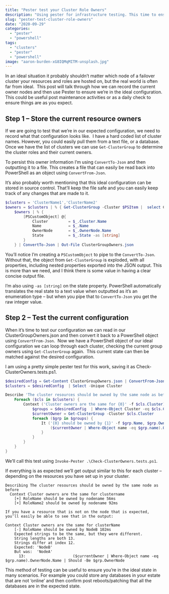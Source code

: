 ```yaml
---
title: "Pester test your Cluster Role Owners"
description: "Using pester for infrastructure testing. This time to ensure the clustered resources are all on the expected nodes."
slug: "pester-test-cluster-role-owners"
date: "2020-09-29"
categories:
  - "pester"
  - "powershell"
tags:
  - "clusters"
  - "pester"
  - "powershell"
image: "aaron-burden-xG8IQMqMITM-unsplash.jpg"
---
```


In an ideal situation it probably shouldn’t matter which node of a failover cluster your resources and roles are hosted on, but the real world is often far from ideal.  This post will talk through how we can record the current owner nodes and then use Pester to ensure we’re in the ideal configuration. This could be useful post maintenance activities or as a daily check to ensure things are as you expect.

## Step 1 – Store the current resource owners

If we are going to test that we’re in our expected configuration, we need to record what that configuration looks like.  I have a hard coded list of cluster names. However, you could easily pull them from a text file, or a database.  Once we have the list of clusters we can use `Get-ClusterGroup` to determine the cluster roles and their current owners.

To persist this owner information I’m using `ConvertTo-Json` and then outputting it to a file. This creates a file that can easily be read back into PowerShell as an object using `ConvertFrom-Json`.

It’s also probably worth mentioning that this ideal configuration can be stored in source control. That’ll keep the file safe and you can easily keep track of any changes that are made to it.

```PowerShell
$clusters = 'ClusterName1','ClusterName2'
$owners = $clusters | % { Get-ClusterGroup -Cluster $PSItem |  select Cluster, Name, State, OwnerNode }
    $owners | % {
        [PSCustomObject] @{
            Cluster         = $_.Cluster.Name
            Name            = $_.Name
            OwnerNode       = $_.OwnerNode.Name
            State           = $_.State -as [string]
        }
    } | ConvertTo-Json | Out-File ClusterGroupOwners.json
```

You’ll notice I’m creating a `PSCustomObject` to pipe to the `ConvertTo-Json`. Without that, the object from `Get-ClusterGroup` is exploded, with all properties, including nested properties exported into the JSON output. This is more than we need, and I think there is some value in having a clear concise output file.

I’m also using `-as [string]` on the state property. PowerShell automatically translates the real state to a text value when outputted as it’s an enumeration type – but when you pipe that to `ConvertTo-Json` you get the raw integer value.

## Step 2 – Test the current configuration

When it’s time to test our configuration we can read in our ClusterGroupOwners.json and then convert it back to a PowerShell object using `ConvertFrom-Json`.  Now we have a PowerShell object of our ideal configuration we can loop through each cluster, checking the current group owners using `Get-ClusterGroup` again.  This current state can then be matched against the desired configuration.

I am using a pretty simple pester test for this work, saving it as Check-ClusterOwners.tests.ps1.

```PowerShell
$desiredConfig = Get-Content ClusterGroupOwners.json | ConvertFrom-Json
$clusters = $desiredConfig  | Select -Unique Cluster

Describe 'The cluster resources should be owned by the same node as before' -Tag ClusterOwner {
    Foreach ($cls in $clusters) {
        Context ('Cluster owners are the same for {0}' -f $cls.Cluster) {
            $groups = $desiredConfig  | Where-Object Cluster -eq $cls.Cluster
            $currentOwner = Get-ClusterGroup -Cluster $cls.Cluster
            foreach ($grp in $groups) {
                It ('{0} should be owned by {1}' -f $grp.Name, $grp.OwnerNode) {
                    ($currentOwner | Where-Object name -eq $grp.name).OwnerNode.Name | Should -Be $grp.OwnerNode
                }
            }
        }
    }
}
```

We’ll call this test using `Invoke-Pester .\Check-ClusterOwners.tests.ps1`.

If everything is as expected we’ll get output similar to this for each cluster – depending on the resources you have set up in your cluster.

```Text
Describing The cluster resources should be owned by the same node as before
  Context Cluster owners are the same for clustername
    [+] RoleName should be owned by nodename 56ms
    [+] RoleName2 should be owned by nodename 92ms

If you have a resource that is not on the node that is expected, you’ll easily be able to see that in the output:

Context Cluster owners are the same for clusterName
    [-] RoleName should be owned by NodeB 102ms
    Expected strings to be the same, but they were different.
    String lengths are both 13.
    Strings differ at index 12.
    Expected: 'NodeB'
    But was:  'NodeA'
      13:                     ($currentOwner | Where-Object name -eq $grp.name).OwnerNode.Name | Should -Be $grp.OwnerNode
```

This method of testing can be useful to ensure you’re in the ideal state in many scenarios. For example you could store any databases in your estate that are not ‘online’ and then confirm post reboots/patching that all the databases are in the expected state.
